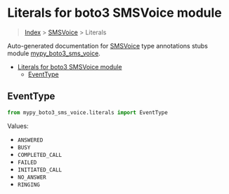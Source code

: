 # Literals for boto3 SMSVoice module

> [Index](../README.md) > [SMSVoice](./README.md) > Literals

Auto-generated documentation for [SMSVoice](https://boto3.amazonaws.com/v1/documentation/api/latest/reference/services/sms-voice.html#SMSVoice)
type annotations stubs module [mypy_boto3_sms_voice](https://pypi.org/project/mypy-boto3-sms-voice/).

- [Literals for boto3 SMSVoice module](#literals-for-boto3-smsvoice-module)
  - [EventType](#eventtype)

## EventType

```python
from mypy_boto3_sms_voice.literals import EventType
```

Values:

- `ANSWERED`
- `BUSY`
- `COMPLETED_CALL`
- `FAILED`
- `INITIATED_CALL`
- `NO_ANSWER`
- `RINGING`
